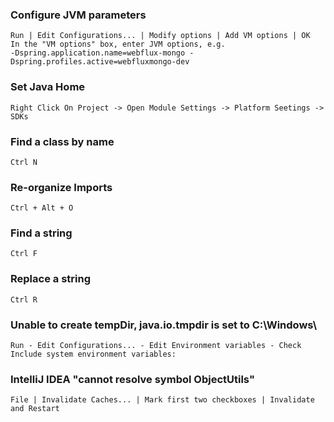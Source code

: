 ### Configure JVM parameters
    Run | Edit Configurations... | Modify options | Add VM options | OK
    In the "VM options" box, enter JVM options, e.g.
    -Dspring.application.name=webflux-mongo -Dspring.profiles.active=webfluxmongo-dev
    
### Set Java Home
    Right Click On Project -> Open Module Settings -> Platform Seetings -> SDKs
### Find a class by name
    Ctrl N
### Re-organize Imports
    Ctrl + Alt + O
### Find a string
    Ctrl F
### Replace a string
    Ctrl R
### Unable to create tempDir, java.io.tmpdir is set to C:\Windows\
    Run - Edit Configurations... - Edit Environment variables - Check Include system environment variables:
### IntelliJ IDEA "cannot resolve symbol ObjectUtils"
    File | Invalidate Caches... | Mark first two checkboxes | Invalidate and Restart

 
